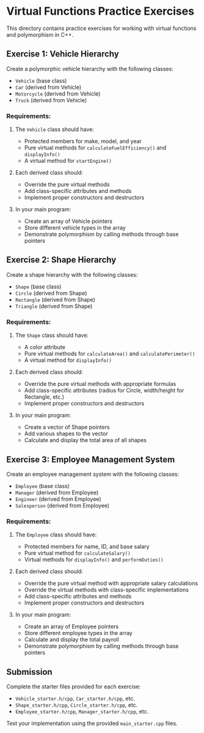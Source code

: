 # Virtual Functions Practice Exercises

This directory contains practice exercises for working with virtual functions and polymorphism in C++.

## Exercise 1: Vehicle Hierarchy

Create a polymorphic vehicle hierarchy with the following classes:
- `Vehicle` (base class)
- `Car` (derived from Vehicle)
- `Motorcycle` (derived from Vehicle)
- `Truck` (derived from Vehicle)

### Requirements:
1. The `Vehicle` class should have:
   - Protected members for make, model, and year
   - Pure virtual methods for `calculateFuelEfficiency()` and `displayInfo()`
   - A virtual method for `startEngine()`

2. Each derived class should:
   - Override the pure virtual methods
   - Add class-specific attributes and methods
   - Implement proper constructors and destructors

3. In your main program:
   - Create an array of Vehicle pointers
   - Store different vehicle types in the array
   - Demonstrate polymorphism by calling methods through base pointers

## Exercise 2: Shape Hierarchy

Create a shape hierarchy with the following classes:
- `Shape` (base class)
- `Circle` (derived from Shape)
- `Rectangle` (derived from Shape)
- `Triangle` (derived from Shape)

### Requirements:
1. The `Shape` class should have:
   - A color attribute
   - Pure virtual methods for `calculateArea()` and `calculatePerimeter()`
   - A virtual method for `displayInfo()`

2. Each derived class should:
   - Override the pure virtual methods with appropriate formulas
   - Add class-specific attributes (radius for Circle, width/height for Rectangle, etc.)
   - Implement proper constructors and destructors

3. In your main program:
   - Create a vector of Shape pointers
   - Add various shapes to the vector
   - Calculate and display the total area of all shapes

## Exercise 3: Employee Management System

Create an employee management system with the following classes:
- `Employee` (base class)
- `Manager` (derived from Employee)
- `Engineer` (derived from Employee)
- `Salesperson` (derived from Employee)

### Requirements:
1. The `Employee` class should have:
   - Protected members for name, ID, and base salary
   - Pure virtual method for `calculateSalary()`
   - Virtual methods for `displayInfo()` and `performDuties()`

2. Each derived class should:
   - Override the pure virtual method with appropriate salary calculations
   - Override the virtual methods with class-specific implementations
   - Add class-specific attributes and methods
   - Implement proper constructors and destructors

3. In your main program:
   - Create an array of Employee pointers
   - Store different employee types in the array
   - Calculate and display the total payroll
   - Demonstrate polymorphism by calling methods through base pointers

## Submission

Complete the starter files provided for each exercise:
- `Vehicle_starter.h/cpp`, `Car_starter.h/cpp`, etc.
- `Shape_starter.h/cpp`, `Circle_starter.h/cpp`, etc.
- `Employee_starter.h/cpp`, `Manager_starter.h/cpp`, etc.

Test your implementation using the provided `main_starter.cpp` files.
